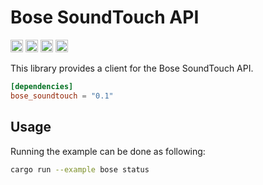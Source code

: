 # Bose SoundTouch API

[<img alt="github" src="https://img.shields.io/badge/github-timvw/bose_soundtouch-8da0cb?style=for-the-badge&labelColor=555555&logo=github" height="20">](https://github.com/timvw/bose_soundtouch)
[<img alt="crates.io" src="https://img.shields.io/crates/v/bose_soundtouch.svg?style=for-the-badge&color=fc8d62&logo=rust" height="20">](https://crates.io/crates/bose_soundtouch)
[<img alt="docs.rs" src="https://img.shields.io/badge/docs.rs-bose_soundtouch-66c2a5?style=for-the-badge&labelColor=555555&logo=docs.rs" height="20">](https://docs.rs/bose_soundtouch)
[<img alt="build status" src="https://img.shields.io/github/actions/workflow/status/timvw/bose_soundtouch/ci.yml?branch=main&style=for-the-badge" height="20">](https://github.com/timvw/bose_soundtouch/actions?query=branch%3Amain)

This library provides a client for the Bose SoundTouch API.

```toml
[dependencies]
bose_soundtouch = "0.1"
```

## Usage

Running the example can be done as following:

```bash
cargo run --example bose status
```


